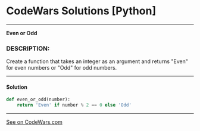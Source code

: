 # CodeWars Solutions [Python]
___
__Even or Odd__
### DESCRIPTION:
Create a function that takes an integer as an argument and returns "Even" for even numbers or "Odd" for odd numbers.
___
#### Solution
```Python
def even_or_odd(number):
    return 'Even' if number % 2 == 0 else 'Odd'
```
___
[See on CodeWars.com](https://www.codewars.com/kata/53da3dbb4a5168369a0000fe)
